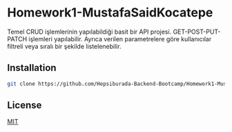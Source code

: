 # Homework1-MustafaSaidKocatepe

Temel CRUD işlemlerinin yapılabildiği basit bir API projesi. GET-POST-PUT-PATCH işlemleri yapılabilir. Ayrıca verilen parametrelere göre kullanıcılar filtreli veya sıralı bir şekilde listelenebilir.

## Installation

```bash
git clone https://github.com/Hepsiburada-Backend-Bootcamp/Homework1-MustafaSaidKocatepe.git
```

## License
[MIT](https://choosealicense.com/licenses/mit/)
